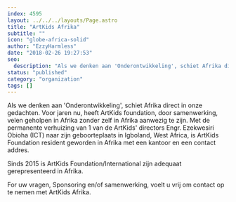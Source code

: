 ```yaml
---
index: 4595
layout: ../../../layouts/Page.astro
title: "ArtKids Afrika"
subtitle: ""
icon: "globe-africa-solid"
author: "EzzyHarmless"
date: "2018-02-26 19:27:53"
seo:
  description: "Als we denken aan 'Onderontwikkeling', schiet Afrika direct in onze gedachten. Voor jaren nu, heeft ArtKids foundation, door samenwerking, velen geholpen in Afrika zonder zelf in Afrika aanwezig te zijn. Sinds 2015 is ArtKids Foundation/International zijn adequaat gerepresenteerd in Afrika."
status: "published"
category: "organization"
tags: []
---
```


<p>Als we denken aan 'Onderontwikkeling', schiet Afrika direct in onze gedachten. Voor jaren nu, heeft ArtKids foundation, door samenwerking, velen geholpen in Afrika zonder zelf in Afrika aanwezig te zijn. Met de permanente verhuizing van 1 van de ArtKids' directors Engr. Ezekwesiri Obioha (ICT) naar zijn geboorteplaats in Igboland, West Africa, is ArtKids Foundation resident geworden in Afrika met een kantoor en een contact addres.</p>

<p>Sinds 2015 is ArtKids Foundation/International zijn adequaat gerepresenteerd in Afrika.</p>

<p>For uw vragen, Sponsoring en/of samenwerking, voelt u vrij om contact op te nemen met ArtKids Afrika.</p>